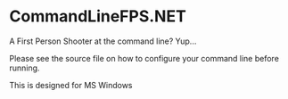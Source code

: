 # CommandLineFPS.NET
A First Person Shooter at the command line? Yup...

Please see the source file on how to configure your command line before running.

This is designed for MS Windows
